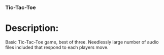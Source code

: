 ### Tic-Tac-Toe

# Description:
Basic Tic-Tac-Toe game, best of three. Needlessly large number of audio files included that respond to each players move.

